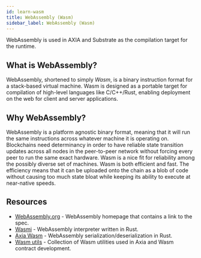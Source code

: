 ```yaml
---
id: learn-wasm
title: WebAssembly (Wasm)
sidebar_label: WebAssembly (Wasm)
---
```


WebAssembly is used in AXIA and Substrate as the compilation target for the runtime.

## What is WebAssembly?

WebAssembly, shortened to simply _Wasm_, is a binary instruction format for a stack-based virtual machine. Wasm is designed as a portable target for compilation of high-level languages like C/C++/Rust, enabling deployment on the web for client and server applications.

## Why WebAssembly?

WebAssembly is a platform agnostic binary format, meaning that it will run the same instructions across whatever machine it is operating on. Blockchains need determinancy in order to have reliable state transition updates across all nodes in the peer-to-peer network without forcing every peer to run the same exact hardware. Wasm is a nice fit for reliability among the possibly diverse set of machines. Wasm is both efficient and fast. The efficiency means that it can be uploaded onto the chain as a blob of code without causing too much state bloat while keeping its ability to execute at near-native speeds.

## Resources

- [WebAssembly.org](https://webassembly.org/) - WebAssembly homepage that contains a link to the spec.
- [Wasmi](https://github.com/axia-tech/Wasmi) - WebAssembly interpreter written in Rust.
- [Axia Wasm](https://github.com/axia-tech/axia-Wasm) - WebAssembly serialization/deserialization in Rust.
- [Wasm utils](https://github.com/axia-tech/Wasm-utils) - Collection of Wasm utilities used in Axia and Wasm contract development.
